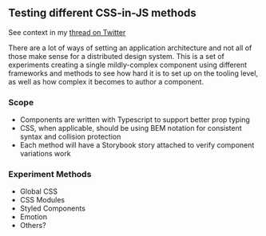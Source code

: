 ## Testing different CSS-in-JS methods
See context in my [thread on Twitter](https://twitter.com/mattfelten/status/1286083668604145665?s=20)

There are a lot of ways of setting an application architecture and not all of those make sense for a distributed design system. This is a set of experiments creating a single mildly-complex component using different frameworks and methods to see how hard it is to set up on the tooling level, as well as how complex it becomes to author a component.

### Scope
- Components are written with Typescript to support better prop typing
- CSS, when applicable, should be using BEM notation for consistent syntax and collision protection
- Each method will have a Storybook story attached to verify component variations work

### Experiment Methods
- Global CSS
- CSS Modules
- Styled Components
- Emotion
- Others?
